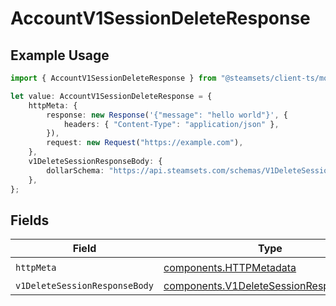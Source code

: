 # AccountV1SessionDeleteResponse

## Example Usage

```typescript
import { AccountV1SessionDeleteResponse } from "@steamsets/client-ts/models/operations";

let value: AccountV1SessionDeleteResponse = {
    httpMeta: {
        response: new Response('{"message": "hello world"}', {
            headers: { "Content-Type": "application/json" },
        }),
        request: new Request("https://example.com"),
    },
    v1DeleteSessionResponseBody: {
        dollarSchema: "https://api.steamsets.com/schemas/V1DeleteSessionResponseBody.json",
    },
};
```

## Fields

| Field                                                                                            | Type                                                                                             | Required                                                                                         | Description                                                                                      |
| ------------------------------------------------------------------------------------------------ | ------------------------------------------------------------------------------------------------ | ------------------------------------------------------------------------------------------------ | ------------------------------------------------------------------------------------------------ |
| `httpMeta`                                                                                       | [components.HTTPMetadata](../../models/components/httpmetadata.md)                               | :heavy_check_mark:                                                                               | N/A                                                                                              |
| `v1DeleteSessionResponseBody`                                                                    | [components.V1DeleteSessionResponseBody](../../models/components/v1deletesessionresponsebody.md) | :heavy_minus_sign:                                                                               | OK                                                                                               |